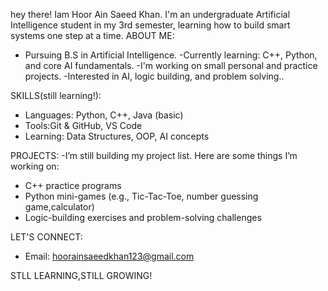 hey there! Iam Hoor Ain Saeed Khan.
I'm an undergraduate Artificial Intelligence student in my 3rd semester, learning how to build smart systems one step at a time.
ABOUT ME:
- Pursuing B.S in Artificial Intelligence.
-Currently learning: C++, Python, and core AI fundamentals. 
-I'm working on small personal and practice projects. 
-Interested in AI, logic building, and problem solving..

SKILLS(still learning!):
- Languages: Python, C++, Java (basic)  
- Tools:Git & GitHub, VS Code  
- Learning: Data Structures, OOP, AI concepts

PROJECTS:
-I’m still building my project list. Here are some things I’m working on:
- C++ practice programs  
- Python mini-games (e.g., Tic-Tac-Toe, number guessing game,calculator)  
- Logic-building exercises and problem-solving challenges

LET'S CONNECT:
- Email: hoorainsaeedkhan123@gmail.com 

STLL LEARNING,STILL GROWING!

